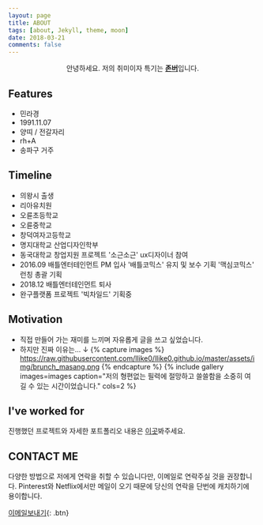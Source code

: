 ```yaml
---
layout: page
title: ABOUT
tags: [about, Jekyll, theme, moon]
date: 2018-03-21
comments: false
---
```

    
<center>안녕하세요. 저의 취미이자 특기는 <a href="https://namu.wiki/w/%EC%A1%B4%EB%B2%84"><b>존버</b></a>입니다.</center>

## Features
* 민라경
* 1991.11.07
* 양띠 / 전갈자리
* rh+A
* 송파구 거주

## Timeline
* 의왕시 출생
* 리아유치원
* 오륜초등학교
* 오륜중학교
* 창덕여자고등학교
* 명지대학교 산업디자인학부
* 동국대학교 창업지원 프로젝트 '소근소근' ux디자이너 참여
* 2016.09 배틀엔터테인먼트 PM 입사
    '배틀코믹스' 유지 및 보수 기획
    '맥심코믹스' 런칭 총괄 기획
* 2018.12 배틀엔터테인먼트 퇴사
* 완구플랫폼 프로젝트 '빅차일드' 기획중


## Motivation
* 직접 만들어 가는 재미를 느끼며 자유롭게 글을 쓰고 싶었습니다.
* 하지만 진짜 이유는... ↓
{% capture images %}
    https://raw.githubusercontent.com/llike0/llike0.github.io/master/assets/img/brunch_masang.png
{% endcapture %}
{% include gallery images=images caption="저의 형편없는 필력에 절망하고 쓸쓸함을 소중히 여길 수 있는 시간이었습니다." cols=2 %}


## I've worked for

진행했던 프로젝트와 자세한 포트폴리오 내용은 [이곳](http://llike0.github.io/projects/)봐주세요.


## CONTACT ME

다양한 방법으로 저에게 연락을 취할 수 있습니다만, 이메일로 연락주실 것을 권장합니다.
Pinterest와 Netflix에서만 메일이 오기 때문에 당신의 연락을 단번에 캐치하기에 용이합니다.

[이메일보내기](mailto:minrk1107@gmail.com){: .btn}

